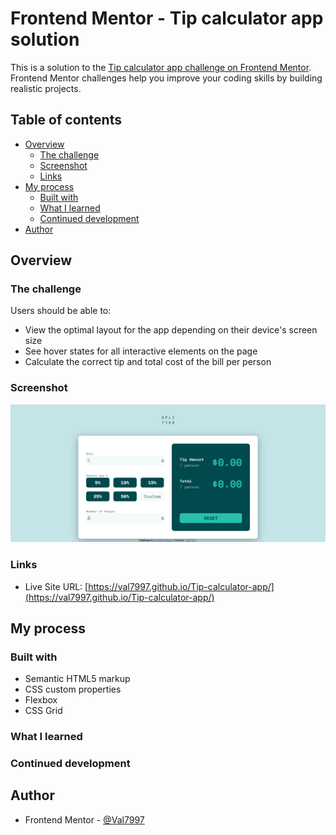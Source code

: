 # Frontend Mentor - Tip calculator app solution

This is a solution to the [Tip calculator app challenge on Frontend Mentor](https://www.frontendmentor.io/challenges/tip-calculator-app-ugJNGbJUX). Frontend Mentor challenges help you improve your coding skills by building realistic projects.

## Table of contents

- [Overview](#overview)
  - [The challenge](#the-challenge)
  - [Screenshot](#screenshot)
  - [Links](#links)
- [My process](#my-process)
  - [Built with](#built-with)
  - [What I learned](#what-i-learned)
  - [Continued development](#continued-development)
- [Author](#author)

## Overview

### The challenge

Users should be able to:

- View the optimal layout for the app depending on their device's screen size
- See hover states for all interactive elements on the page
- Calculate the correct tip and total cost of the bill per person

### Screenshot

![](./images/Screenshot%202022-09-22%20at%2011-18-08%20Frontend%20Mentor%20Tip%20calculator%20app.png)

### Links

- Live Site URL: [https://val7997.github.io/Tip-calculator-app/](https://val7997.github.io/Tip-calculator-app/)

## My process

### Built with

- Semantic HTML5 markup
- CSS custom properties
- Flexbox
- CSS Grid

### What I learned

### Continued development

## Author

- Frontend Mentor - [@Val7997](https://www.frontendmentor.io/profile/Val7997)
